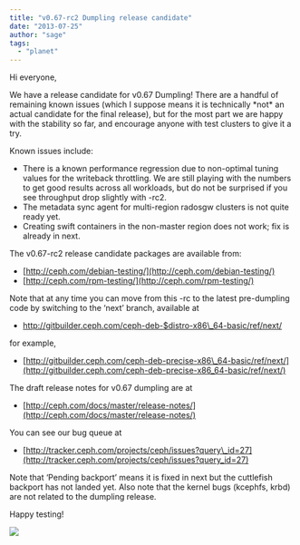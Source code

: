 ```yaml
---
title: "v0.67-rc2 Dumpling release candidate"
date: "2013-07-25"
author: "sage"
tags: 
  - "planet"
---
```


Hi everyone,

We have a release candidate for v0.67 Dumpling! There are a handful of remaining known issues (which I suppose means it is technically \*not\* an actual candidate for the final release), but for the most part we are happy with the stability so far, and encourage anyone with test clusters to give it a try.

Known issues include:

- There is a known performance regression due to non-optimal tuning values for the writeback throttling. We are still playing with the numbers to get good results across all workloads, but do not be surprised if you see throughput drop slightly with -rc2.
- The metadata sync agent for multi-region radosgw clusters is not quite ready yet.
- Creating swift containers in the non-master region does not work; fix is already in next.

The v0.67-rc2 release candidate packages are available from:

- [http://ceph.com/debian-testing/](http://ceph.com/debian-testing/)
- [http://ceph.com/rpm-testing/](http://ceph.com/rpm-testing/)

Note that at any time you can move from this -rc to the latest pre-dumpling code by switching to the ‘next’ branch, available at

- http://gitbuilder.ceph.com/ceph-deb-$distro-x86\_64-basic/ref/next/

for example,

- [http://gitbuilder.ceph.com/ceph-deb-precise-x86\_64-basic/ref/next/](http://gitbuilder.ceph.com/ceph-deb-precise-x86_64-basic/ref/next/)

The draft release notes for v0.67 dumpling are at

- [http://ceph.com/docs/master/release-notes/](http://ceph.com/docs/master/release-notes/)

You can see our bug queue at

- [http://tracker.ceph.com/projects/ceph/issues?query\_id=27](http://tracker.ceph.com/projects/ceph/issues?query_id=27)

Note that ‘Pending backport’ means it is fixed in next but the cuttlefish backport has not landed yet. Also note that the kernel bugs (kcephfs, krbd) are not related to the dumpling release.

Happy testing!

![](http://track.hubspot.com/__ptq.gif?a=268973&k=14&bu=http://ceph.com&r=http://ceph.com/releases/v0-67-rc2-dumpling-release-candidate/&bvt=rss&p=wordpress)
